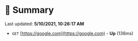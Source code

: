 # 📖 Summary
Last updated: **5/10/2021, 10:26:17 AM**

- `GET` [https://google.com](https://google.com) - **Up** (136ms)

